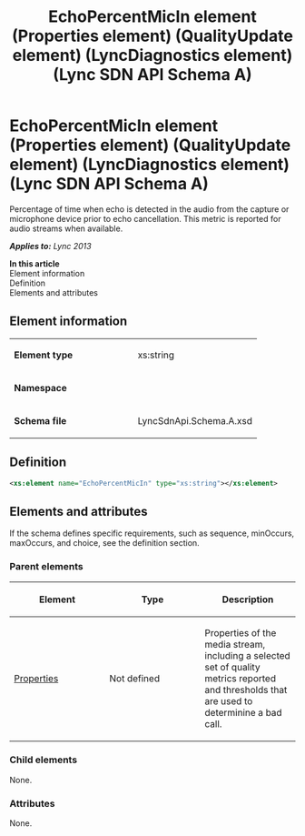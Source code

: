 ﻿---
title: EchoPercentMicIn element (Properties element) (QualityUpdate element) (LyncDiagnostics element) (Lync SDN API Schema A)
TOCTitle: EchoPercentMicIn element
ms:assetid: 2d53eb73-6fb0-c23e-debf-b8f8eeb50ee6
ms:mtpsurl: https://msdn.microsoft.com/en-us/library/Dn455031(v=office.15)
ms:contentKeyID: 57260897
ms.date: 07/24/2014
mtps_version: v=office.15
dev_langs:
- xml
---

# EchoPercentMicIn element (Properties element) (QualityUpdate element) (LyncDiagnostics element) (Lync SDN API Schema A)

Percentage of time when echo is detected in the audio from the capture or microphone device prior to echo cancellation. This metric is reported for audio streams when available.


_**Applies to:** Lync 2013_

**In this article**  
Element information  
Definition  
Elements and attributes  

## Element information

<table>
<colgroup>
<col style="width: 50%" />
<col style="width: 50%" />
</colgroup>
<tbody>
<tr class="odd">
<td><p><strong>Element type</strong></p></td>
<td><p>xs:string</p></td>
</tr>
<tr class="even">
<td><p><strong>Namespace</strong></p></td>
<td><p></p></td>
</tr>
<tr class="odd">
<td><p><strong>Schema file</strong></p></td>
<td><p>LyncSdnApi.Schema.A.xsd</p></td>
</tr>
</tbody>
</table>


## Definition

``` xml
<xs:element name="EchoPercentMicIn" type="xs:string"></xs:element>
```

## Elements and attributes

If the schema defines specific requirements, such as sequence, minOccurs, maxOccurs, and choice, see the definition section.

### Parent elements

<table>
<colgroup>
<col style="width: 33%" />
<col style="width: 33%" />
<col style="width: 33%" />
</colgroup>
<thead>
<tr class="header">
<th><p>Element</p></th>
<th><p>Type</p></th>
<th><p>Description</p></th>
</tr>
</thead>
<tbody>
<tr class="odd">
<td><p><a href="properties-element-qualityupdate-element-lyncdiagnostics-element-lync-sdn-api-schema-a.md">Properties</a></p></td>
<td><p>Not defined</p></td>
<td><p>Properties of the media stream, including a selected set of quality metrics reported and thresholds that are used to determinine a bad call.</p></td>
</tr>
</tbody>
</table>


### Child elements

None.

### Attributes

None.

